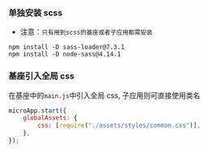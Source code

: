 ### 单独安装 scss

-   注意：`只有用到scss的基座或者子应用都需安装`

```shell
npm install -D sass-loader@7.3.1
npm install -D node-sass@4.14.1
```

### 基座引入全局 css

在基座中的`main.js`中引入全局 css, 子应用则可直接使用类名

```js
microApp.start({
    globalAssets: {
        css: [require("./assets/styles/common.css")],
    },
});
```
